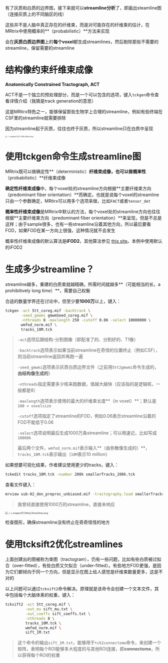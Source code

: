有了灰质和白质的边界图，接下来就可以**streamline分析**了，即画出steamline图（连接灰质上的不同脑区的线）

这些并不是人脑中真正存在的纤维束，而是对可能存在的纤维束的估计，在MRtrix中使用概率的**（probabilistic）**方法来实现

会在**灰质白质边界图**上的**每个voxel**都生成streamlines，然后剔除那些不需要的streamline，保留需要的streamline

# 结构像约束纤维束成像

**Anatomically Constrained Tractograph, ACT**

ACT不是一个独立的预处理部分，而是一个可以包含的选项，键入`tckgen`命令查看详情介绍（我猜是track generation的意思）

这是MRtirx特色之一，能够保留那些生物学上合理的streamline，例如有些终端在CSF里的streamline就需要排除

因为streamline起于灰质，往往也终于灰质，所以streamline只在白质中呈现

<img src="https://andysbrainbook.readthedocs.io/en/latest/_images/07_ACT_With_Without.png" alt="../../_images/07_ACT_With_Without.png" style="zoom:33%;" />

# 使用tckgen命令生成streamline图

MRtrix既可以做确定性**（deterministic）**纤维束成像，也可以做概率性**（probabilistic）**纤维束成像

**确定性纤维束成像**中，每个voxel处的streamline方向根据**主要纤维束方向（predominant fiber orientation）**而确定。也就是说每个voxel的streamline只由一个参数确定，MRtirx可以用多个选项来做，比如`FACT`或者`tensor_det`

**概率性纤维束成像**是MRtrix中默认的方法，每个voxel处的streamline方向也往往根据**主要纤维束方向（predominant fiber orientation）**来呈现，但是不总是这样；由于sample很多，也有一些streamline沿着其他方向，所以最后要看FOD，如果FOD在某一方向上很强，这种情况就不会发生

概率性纤维束成像的默认算法是**iFOD2**，其他算法参见 [this site](https://mrtrix.readthedocs.io/en/latest/reference/commands/tckgen.html)。本例中使用默认的iFOD2

# 生成多少streamline？

streamline越多，重建的白质束就越精确，所需时间就越多**（可能相当的长，a prohibitively long time）**，需要自己权衡

合适的数量学界还在讨论中，但至少要**1000万**以上，键入：

```bash
tckgen -act 5tt_coreg.mif -backtrack \
       -seed_gmwmi gmwmSeed_coreg.mif \
       -nthreads 8 -maxlength 250 -cutoff 0.06 -select 10000000 \
       wmfod_norm.mif \
       tracks_10M.tck
```

> `-act`选项后跟结构-分割图像（即配准了的、分割好的、T1像）
>
> `-backtrack`选项表示如果当前streamline在奇怪的位置终止（例如CSF），则当前streamline返回并再跑一遍
>
> `-seed_gmwmi`选项表示灰质白质边界文件（之前用`5tt2gmwmi`命令生成的，**由结构像生成的**）
>
> `-nthreads`指定需要多少核来跑数据，值越大越快（应该指的是逻辑核，一般都是8）
>
> `-maxlength`选项表示使用的最大的纤维束长度**（in voxel）**；默认是`100 × voxelsize`
>
> `-cutoff`选项指定了streamline的FOD，例如0.06表示streamline沿着的FOD不能低于0.06
>
> `-select`选项说明最后生成1000万条streamline；可以用速记，比如写成`10000k`
>
> 最后两个文件，`wmfod_norm.mif`表示输入**（由弥散像生成的）**，`tracks_10M.tck`表示输出（`10M`表示10 million）

如果想要可视化结果，作者建议使用更少的tracks，键入：

```bash
tckedit tracks_10M.tck -number 200k smallerTracks_200k.tck
```

查看文件键入：

```bash
mrview sub-02_den_preproc_unbiased.mif -tractography.load smallerTracks_200k.tck
```

> 我曾经直接使用1000万的streamline，直接未响应

<img src="https://andysbrainbook.readthedocs.io/en/latest/_images/07_Sifted_Streamlines.png" alt="../../_images/07_Sifted_Streamlines.png" style="zoom:50%;" />

检查图形，确保streamline没有终止在奇奇怪怪的地方

# 使用tcksift2优化streamlines

上面创建出的图被称为束图（tractogram），仍有一些问题，比如有些白质被过拟合（over-fitted），有些白质又欠拟合（under-fitted）。有些地方FOD更强，是因为它们都倾向于同一个方向，但是显示在图上给人感觉是纤维束数量更多，这是不对的

以上问题可以通过`tcksift2`命令解决。原理就是该命令会创建一个文本文件，其中包括每个大脑体素的权重，键入：

```bash
tcksift2 -act 5tt_coreg.mif \
         -out_mu sift_mu.txt \
         -out_coeffs sift_coeffs.txt \
         -nthreads 8 \
         tracks_10M.tck \
         wmfod_norm.mif \
         sift_1M.txt
```

> 这个命令的输出`sift_1M.txt`，能够用于`tck2connectome`命令，来创建一个矩阵，表明每个ROI能够多大程度的与其他ROI连接，即**connectome**，所以获得每个ROI的权重

